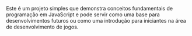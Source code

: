 Este é um projeto simples que demonstra conceitos fundamentais de programação em JavaScript e pode servir como uma base para desenvolvimentos futuros ou como uma introdução para iniciantes na área de desenvolvimento de jogos.
